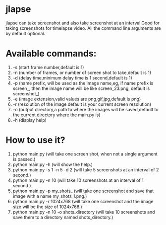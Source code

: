 # jlapse
jlapse can take screenshot and also take screenshot at an interval.Good for taking screenshots for timelapse video.
All the command line arguments are by default optional.

# Available commands:
1. -s (start frame number,default is 1)
2. -n (number of frames, or number of screen shot to take,default is 1)
3. -d (delay time,minimum delay time is 1 second,default is 1)
4. -p (name prefix, will be used as the image name,eg, if name prefix is screen_, then the image name will be like screen_23.png,
        default is screenshot_)
5. -e (image extension,valid values are png,gif,jpg,default is png)
6. -r (resolution of the image default is your current screen resolution)
7. -o (output directory,a path to where the images will be saved,default to the current directory where the main.py is)
8. -h (display help)

# How to use it?
1. python main.py  (will take one screen shot, when not a single argument is passed.)
2. python main.py -h (will show the help.)
3. python main.py -s 1 -n 5 -d 2 (will take 5 screenshots at an interval of 2 second.)
4. python main.py -n 10 (will take 10 screenshots at an interval of 1 second.)
5. python main.py -p my_shots_ (will take one screenshot and save that image with a name my_shots_1.png.)
6. python main.py -r 1024x768 (will take one screenshot and the image size will be the size of 1024x768.)
7. python main.py -n 10 -o shots_directory (will take 10 screenshots and save them to a directory named shots_directory.)
